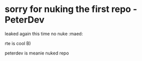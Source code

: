 # sorry for nuking the first repo - PeterDev

leaked again this time no nuke :maed:

rte is cool B)

peterdev is meanie nuked repo
